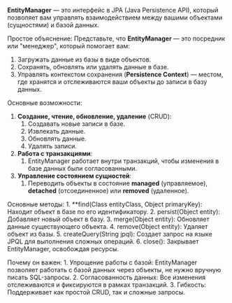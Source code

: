 **EntityManager** — это интерфейс в JPA (Java Persistence API), который позволяет вам управлять взаимодействием между вашими объектами (сущностями) и базой данных.

Простое объяснение:
Представьте, что **EntityManager** — это посредник или "менеджер", который помогает вам:
1. Загружать данные из базы в виде объектов.
2. Сохранять, обновлять или удалять данные в базе.
3. Управлять контекстом сохранения (**Persistence Context**) — местом, где хранятся и отслеживаются ваши объекты до записи в базу данных.

Основные возможности:
1. **Создание, чтение, обновление, удаление** (CRUD):
	1) Создавать новые записи в базе.
	2) Извлекать данные.
	3) Обновлять данные.
	4) Удалять записи.
2. **Работа с транзакциями**:
	1) EntityManager работает внутри транзакций, чтобы изменения в базе данных были согласованными.
3. **Управление состоянием сущностей**:
	1) Переводить объекты в состояние **managed** (управляемое), **detached** (отсоединенное) или **removed** (удаленное).

Основные методы:
	1. **find(Class<T> entityClass, Object primaryKey): Находит объект в базе по его идентификатору.
	2. persist(Object entity): Добавляет новый объект в базу.
	3. merge(Object entity): Обновляет данные существующего объекта.
	4. remove(Object entity): Удаляет объект из базы.
	5. createQuery(String jpql): Создает запрос на языке JPQL для выполнения сложных операций.
	6. close(): Закрывает EntityManager, освобождая ресурсы.

Почему он важен:
	1. Упрощение работы с базой: EntityManager позволяет работать с базой данных через объекты, не нужно вручную писать SQL-запросы.
	2. Согласованность данных: Все изменения отслеживаются и фиксируются в рамках транзакций.
	3. Гибкость: Поддерживает как простой CRUD, так и сложные запросы.